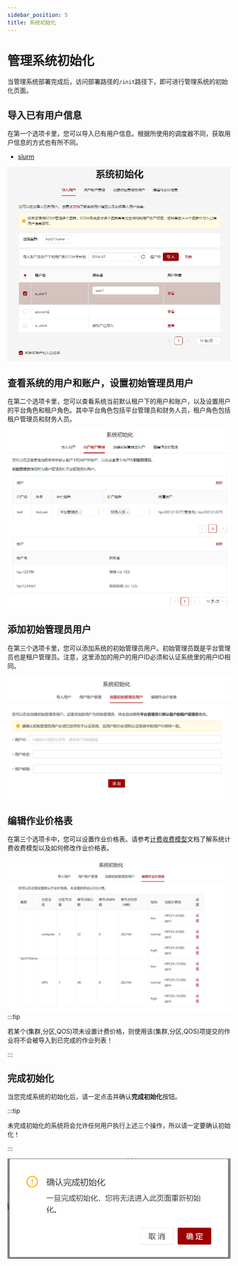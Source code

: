```yaml
---
sidebar_position: 5
title: 系统初始化
---
```


# 管理系统初始化

当管理系统部署完成后，访问部署路径的`/init`路径下，即可进行管理系统的初始化页面。

## 导入已有用户信息

在第一个选项卡里，您可以导入已有用户信息。根据所使用的调度器不同，获取用户信息的方式也有所不同。

- [slurm](../schedulers/slurm.md#导入已有用户信息)

![导入已有用户信息](./import-users.png)

## 查看系统的用户和账户，设置初始管理员用户

在第二个选项卡里，您可以查看系统当前默认租户下的用户和账户，以及设置用户的平台角色和租户角色。其中平台角色包括平台管理员和财务人员，租户角色包括租户管理员和财务人员。

![管理系统的用户和账户](./manage-users.png)

## 添加初始管理员用户

在第三个选项卡里，您可以添加系统的初始管理员用户。初始管理员既是平台管理员也是租户管理员。注意，这里添加的用户的用户ID必须和认证系统里的用户ID相同。

![添加平台管理员用户](./add-init-admins.png)

## 编辑作业价格表

在第三个选项卡中，您可以设置作业价格表。请参考[计费收费模型](../../../../info/mis/business/billing.mdx#从网页编辑作业价格表)文档了解系统计费收费模型以及如何修改作业价格表。

![修改作业价格表](./init-prices.png)
:::tip

若某个(集群,分区,QOS)项未设置计费价格，则使用该(集群,分区,QOS)项提交的作业将不会被导入到已完成的作业列表！

:::

## 完成初始化

当您完成系统的初始化后，请一定点击并确认**完成初始化**按钮。

:::tip

未完成初始化的系统将会允许任何用户执行上述三个操作，所以请一定要确认初始化！

:::

![初始化完成](./init-complete.png)
